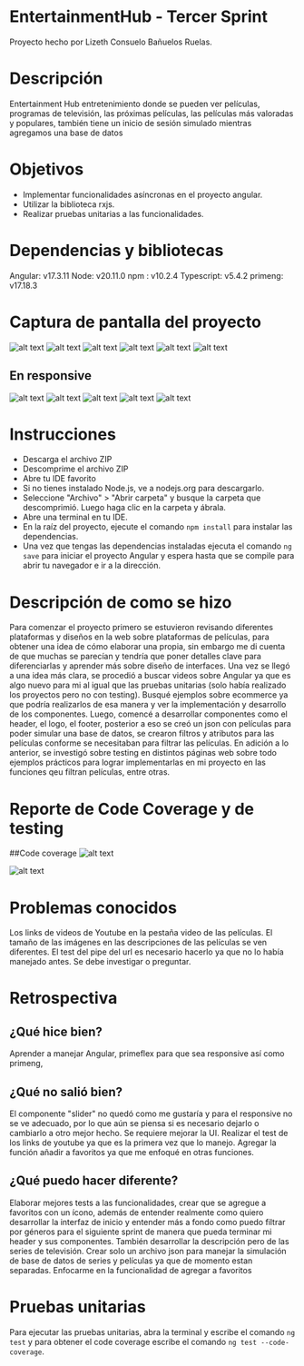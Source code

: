 # EntertainmentHub - Tercer Sprint
Proyecto hecho por Lizeth Consuelo Bañuelos Ruelas.


# Descripción
Entertainment Hub entretenimiento donde se pueden ver películas, programas de televisión, las próximas películas, las películas más valoradas y populares, también tiene un inicio de sesión simulado mientras agregamos una base de datos

# Objetivos
- Implementar funcionalidades asíncronas en el proyecto angular.
- Utilizar la biblioteca rxjs.
- Realizar pruebas unitarias a las funcionalidades.

# Dependencias y bibliotecas
Angular: v17.3.11
Node: v20.11.0
npm : v10.2.4
Typescript: v5.4.2
primeng: v17.18.3

# Captura de pantalla del proyecto
![alt text](image.png)
![alt text](image-1.png)
![alt text](image-2.png)
![alt text](image-3.png)
![alt text](image-4.png)
![alt text](image-5.png)

## En responsive
![alt text](image-6.png)
![alt text](image-7.png)
![alt text](image-8.png)
![alt text](image-9.png)
![alt text](image-10.png)

# Instrucciones
- Descarga el archivo ZIP
- Descomprime el archivo ZIP
- Abre tu IDE favorito
- Si no tienes instalado Node.js, ve a nodejs.org para descargarlo.
- Seleccione "Archivo" > "Abrir carpeta" y busque la carpeta que descomprimió. Luego haga clic en la carpeta y ábrala.
- Abre una terminal en tu IDE.
- En la raíz del proyecto, ejecute el comando `npm install` para instalar las dependencias.
- Una vez que tengas las dependencias instaladas ejecuta el comando `ng save` para iniciar el proyecto Angular y espera hasta que se compile para abrir tu navegador e ir a la dirección.

# Descripción de como se hizo
Para comenzar el proyecto primero se estuvieron revisando diferentes plataformas y diseños en la web sobre plataformas de películas, para obtener una idea de cómo elaborar una propia, sin embargo me di cuenta de que muchas se parecían y tendría que poner detalles clave para diferenciarlas y aprender más sobre diseño de interfaces.
Una vez se llegó a una idea más clara, se procedió a buscar videos sobre Angular ya que es algo nuevo para mi al igual que las pruebas unitarias (solo había realizado los proyectos pero no con testing). Busqué ejemplos sobre ecommerce ya que podría realizarlos de esa manera y ver la implementación y desarrollo de los componentes.
Luego, comencé a desarrollar componentes como el header, el logo, el footer, posterior a eso se creó un json con películas para poder simular una base de datos, se crearon filtros y atributos para las películas conforme se necesitaban para filtrar las películas.
En adición a lo anterior, se investigó sobre testing en distintos páginas web sobre todo ejemplos prácticos para lograr implementarlas en mi proyecto en las funciones qeu filtran películas, entre otras.

# Reporte de Code Coverage y de testing
##Code coverage
![alt text](image-11.png)

![alt text](image-12.png)


# Problemas conocidos
Los links de videos de Youtube en la pestaña video de las películas.
El tamaño de las imágenes en las descripciones de las películas se ven diferentes.
El test del pipe del url es necesario hacerlo ya que no lo había manejado antes. Se debe investigar o preguntar.

# Retrospectiva

## ¿Qué hice bien?
Aprender a manejar Angular, primeflex para que sea responsive así como primeng,

## ¿Qué no salió bien?
El componente "slider" no quedó como me gustaría y para el responsive no se ve adecuado, por lo que aún se piensa si es necesario dejarlo o cambiarlo a otro mejor hecho.
Se requiere mejorar la UI.
Realizar el test de los links de youtube ya que es la primera vez que lo manejo.
Agregar la función añadir a favoritos ya que me enfoqué en otras funciones.

## ¿Qué puedo hacer diferente?
Elaborar mejores tests a las funcionalidades, crear que se agregue a favoritos con un ícono, además de entender realmente como quiero desarrollar la interfaz de inicio y entender más a fondo como puedo filtrar por géneros para el siguiente sprint de manera que pueda terminar mi header y sus componentes.
También desarrollar la descripción pero de las series de televisión.
Crear solo un archivo json para manejar la simulación de base de datos de series y películas ya que de momento estan separadas.
Enfocarme en la funcionalidad de agregar a favoritos 
# Pruebas unitarias

Para ejecutar las pruebas unitarias, abra la terminal y escribe el comando `ng test` y para obtener el code coverage escribe el comando `ng test --code-coverage`.


